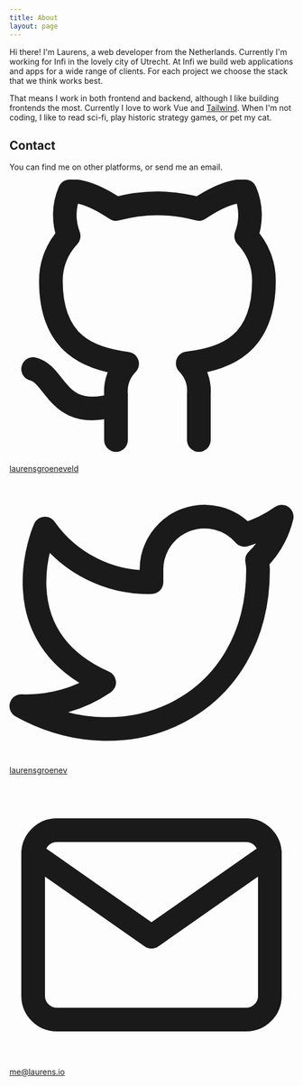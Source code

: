 ```yaml
---
title: About
layout: page
---
```


Hi there! I'm Laurens, a web developer from the Netherlands. Currently I'm working for Infi in the lovely city of Utrecht. At Infi we build web applications and apps for a wide range of clients. For each project we choose the stack that we think works best.

That means I work in both frontend and backend, although I like building frontends the most. Currently I love to work Vue and [Tailwind](https://tailwindcss.com). When I'm not coding, I like to read sci-fi, play historic strategy games, or pet my cat.

<div class="not-prose">
    <h2 class="text-xl mb-2">
        Contact
    </h2>
    <p class="mb-4">
        You can find me on other platforms, or send me an email.
    </p>
    <p class="flex items-center mb-4">
        <svg xmlns="http://www.w3.org/2000/svg" class="text-gray-700 w-6 mr-3" viewBox="0 0 24 24" fill="none" stroke="currentColor" stroke-width="2" stroke-linecap="round" stroke-linejoin="round"><path d="M9 19c-5 1.5-5-2.5-7-3m14 6v-3.87a3.37 3.37 0 0 0-.94-2.61c3.14-.35 6.44-1.54 6.44-7A5.44 5.44 0 0 0 20 4.77 5.07 5.07 0 0 0 19.91 1S18.73.65 16 2.48a13.38 13.38 0 0 0-7 0C6.27.65 5.09 1 5.09 1A5.07 5.07 0 0 0 5 4.77a5.44 5.44 0 0 0-1.5 3.78c0 5.42 3.3 6.61 6.44 7A3.37 3.37 0 0 0 9 18.13V22"></path></svg>
        <a href="https://github.com/laurensgroeneveld" target="_blank" class="text-indigo-700 hover:text-indigo-500">laurensgroeneveld</a>
    </p>    
    <p class="flex items-center mb-4">
        <svg xmlns="http://www.w3.org/2000/svg" class="text-gray-700 w-6 mr-3" viewBox="0 0 24 24" fill="none" stroke="currentColor" stroke-width="2" stroke-linecap="round" stroke-linejoin="round"><path d="M23 3a10.9 10.9 0 0 1-3.14 1.53 4.48 4.48 0 0 0-7.86 3v1A10.66 10.66 0 0 1 3 4s-4 9 5 13a11.64 11.64 0 0 1-7 2c9 5 20 0 20-11.5a4.5 4.5 0 0 0-.08-.83A7.72 7.72 0 0 0 23 3z"></path></svg>
        <a href="https://twitter.com/LaurensGroenev" target="_blank" class="text-indigo-700 hover:text-indigo-500">laurensgroenev</a>
    </p>    
    <p class="flex items-center mb-4">
        <svg xmlns="http://www.w3.org/2000/svg" class="text-gray-700 w-6 mr-3" viewBox="0 0 24 24" fill="none" stroke="currentColor" stroke-width="2" stroke-linecap="round" stroke-linejoin="round"><path d="M4 4h16c1.1 0 2 .9 2 2v12c0 1.1-.9 2-2 2H4c-1.1 0-2-.9-2-2V6c0-1.1.9-2 2-2z"></path><polyline points="22,6 12,13 2,6"></polyline></svg>
        <a href="mailto:me@laurens.io" class="text-indigo-700 hover:text-indigo-500">me@laurens.io</a>
    </p>
</div>
